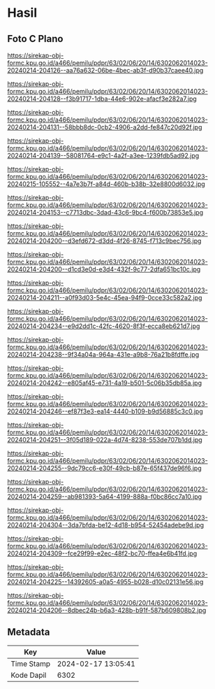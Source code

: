 # Hasil

## Foto C Plano

https://sirekap-obj-formc.kpu.go.id/a466/pemilu/pdpr/63/02/06/20/14/6302062014023-20240214-204126--aa76a632-06be-4bec-ab3f-d90b37caee40.jpg

https://sirekap-obj-formc.kpu.go.id/a466/pemilu/pdpr/63/02/06/20/14/6302062014023-20240214-204128--f3b91717-1dba-44e6-902e-afacf3e282a7.jpg

https://sirekap-obj-formc.kpu.go.id/a466/pemilu/pdpr/63/02/06/20/14/6302062014023-20240214-204131--58bbb8dc-0cb2-4906-a2dd-fe847c20d92f.jpg

https://sirekap-obj-formc.kpu.go.id/a466/pemilu/pdpr/63/02/06/20/14/6302062014023-20240214-204139--58081764-e9c1-4a2f-a3ee-1239fdb5ad92.jpg

https://sirekap-obj-formc.kpu.go.id/a466/pemilu/pdpr/63/02/06/20/14/6302062014023-20240215-105552--4a7e3b7f-a84d-460b-b38b-32e8800d6032.jpg

https://sirekap-obj-formc.kpu.go.id/a466/pemilu/pdpr/63/02/06/20/14/6302062014023-20240214-204153--c7713dbc-3dad-43c6-9bc4-f600b73853e5.jpg

https://sirekap-obj-formc.kpu.go.id/a466/pemilu/pdpr/63/02/06/20/14/6302062014023-20240214-204200--d3efd672-d3dd-4f26-8745-f713c9bec756.jpg

https://sirekap-obj-formc.kpu.go.id/a466/pemilu/pdpr/63/02/06/20/14/6302062014023-20240214-204200--d1cd3e0d-e3d4-432f-9c77-2dfa651bc10c.jpg

https://sirekap-obj-formc.kpu.go.id/a466/pemilu/pdpr/63/02/06/20/14/6302062014023-20240214-204211--a0f93d03-5e4c-45ea-94f9-0cce33c582a2.jpg

https://sirekap-obj-formc.kpu.go.id/a466/pemilu/pdpr/63/02/06/20/14/6302062014023-20240214-204234--e9d2dd1c-42fc-4620-8f3f-ecca8eb621d7.jpg

https://sirekap-obj-formc.kpu.go.id/a466/pemilu/pdpr/63/02/06/20/14/6302062014023-20240214-204238--9f34a04a-964a-431e-a9b8-76a21b8fdffe.jpg

https://sirekap-obj-formc.kpu.go.id/a466/pemilu/pdpr/63/02/06/20/14/6302062014023-20240214-204242--e805af45-e731-4a19-b501-5c06b35db85a.jpg

https://sirekap-obj-formc.kpu.go.id/a466/pemilu/pdpr/63/02/06/20/14/6302062014023-20240214-204246--ef87f3e3-ea14-4440-b109-b9d56885c3c0.jpg

https://sirekap-obj-formc.kpu.go.id/a466/pemilu/pdpr/63/02/06/20/14/6302062014023-20240214-204251--3f05d189-022a-4d74-8238-553de707b1dd.jpg

https://sirekap-obj-formc.kpu.go.id/a466/pemilu/pdpr/63/02/06/20/14/6302062014023-20240214-204255--9dc79cc6-e30f-49cb-b87e-65f437de96f6.jpg

https://sirekap-obj-formc.kpu.go.id/a466/pemilu/pdpr/63/02/06/20/14/6302062014023-20240214-204259--ab981393-5a64-4199-888a-f0bc86cc7a10.jpg

https://sirekap-obj-formc.kpu.go.id/a466/pemilu/pdpr/63/02/06/20/14/6302062014023-20240214-204304--3da7bfda-be12-4d18-b954-52454adebe9d.jpg

https://sirekap-obj-formc.kpu.go.id/a466/pemilu/pdpr/63/02/06/20/14/6302062014023-20240214-204309--fce29f99-e2ec-48f2-bc70-ffea4e6b41fd.jpg

https://sirekap-obj-formc.kpu.go.id/a466/pemilu/pdpr/63/02/06/20/14/6302062014023-20240214-204225--14392605-a0a5-4955-b028-d10c02131e56.jpg

https://sirekap-obj-formc.kpu.go.id/a466/pemilu/pdpr/63/02/06/20/14/6302062014023-20240214-204206--8dbec24b-b6a3-428b-b91f-587b609808b2.jpg


## Metadata

| Key        | Value               |
| ---------- | ------------------- |
| Time Stamp | 2024-02-17 13:05:41 |
| Kode Dapil | 6302                |



